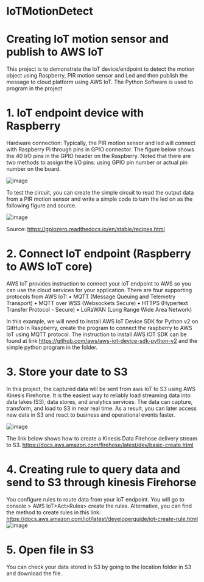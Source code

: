 # IoTMotionDetect
# Creating IoT motion sensor and publish to AWS IoT

This project is to demonstrate the IoT device/endpoint to detect the motion object using Raspberry, PIR motion sensor and Led and then publish the message to cloud platform using AWS IoT. The Python Software is used to program in the project
# 1.	IoT endpoint device with Raspberry
Hardware connection:
Typically, the PIR motion sensor and led will connect with Raspberry Pi through pins in GPIO connector. The figure below shows the 40 I/O pins in the GPIO header on the Raspberry. Noted that there are two methods to assign the I/O pins: using GPIO pin number or actual pin number on the board. 

![image](https://user-images.githubusercontent.com/79141650/140265641-5577f544-9120-40e3-9c6c-b7ce76aaa873.png)

To test the circuit, you can create the simple circuit to read the output data from a PIR motion sensor and write a simple code to turn the led on as the following figure and source.

![image](https://user-images.githubusercontent.com/79141650/140265697-5b3f6ff7-3015-49f2-b962-9fa8347e3c50.png)
 
Source: https://gpiozero.readthedocs.io/en/stable/recipes.html
# 2.	Connect IoT endpoint (Raspberry to AWS IoT core)
AWS IoT provides instruction to connect your IoT endpoint to AWS so you can use the cloud services for your application. There are four supporting protocols from AWS IoT:
•	MQTT (Message Queuing and Telemetry Transport)
•	MQTT over WSS (Websockets Secure)
•	HTTPS (Hypertext Transfer Protocol - Secure) 
•	LoRaWAN (Long Range Wide Area Network)

In this example, we will need to install AWS IoT Device SDK for Python v2 on GitHub in Raspberry, create the program to connect the raspberry to AWS IoT using MQTT protocol. The instruction to install AWS IOT SDK can be found at link https://github.com/aws/aws-iot-device-sdk-python-v2 and the simple python program in the folder.

# 3.	Store your date to S3 
In this project, the captured data will be sent from aws IoT to S3 using AWS Kinesis Firehorse. It is the easiest way to reliably load streaming data into data lakes (S3), data stores, and analytics services. The data can capture, transform, and load to S3 in near real time. As a result, you can later access new data in S3 and react to business and operational events faster.

![image](https://user-images.githubusercontent.com/79141650/140265810-f99af1ff-cc79-44fa-83ea-3ee1eb377a77.png)

The link below shows how to create a Kinesis Data Firehose delivery stream to S3.
https://docs.aws.amazon.com/firehose/latest/dev/basic-create.html

# 4.	Creating rule to query data and send to S3 through kinesis Firehorse
You configure rules to route data from your IoT endpoint. You will go to console > AWS IoT>Act>Rules> create the rules. Alternative, you can find the method to create rules in this link:
https://docs.aws.amazon.com/iot/latest/developerguide/iot-create-rule.html
![image](https://user-images.githubusercontent.com/79141650/140265851-357e4d06-77b5-42b8-969d-33accbe91a4a.png)

 
# 5.	Open file in S3
You can check your data stored in S3 by going to the location folder in S3 and download the file.
